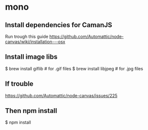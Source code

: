 # mono

## Install dependencies for CamanJS
Run trough this guide https://github.com/Automattic/node-canvas/wiki/installation---osx

## Install image libs
$ brew install giflib # for .gif files
$ brew install libjpeg # for .jpg files

## If trouble
https://github.com/Automattic/node-canvas/issues/225

## Then npm install
$ npm install
